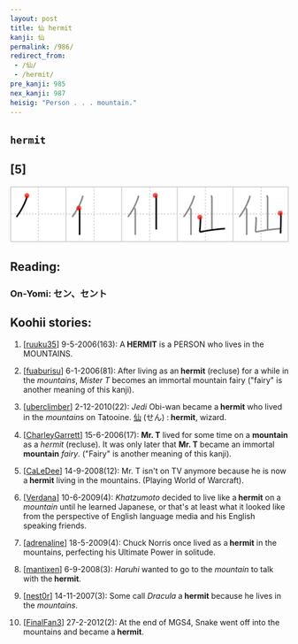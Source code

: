 ```yaml
---
layout: post
title: 仙 hermit
kanji: 仙
permalink: /986/
redirect_from:
 - /仙/
 - /hermit/
pre_kanji: 985
nex_kanji: 987
heisig: "Person . . . mountain."
---
```


## `hermit`

## [5]

<div class="stroke"><img src="../images/E4BB99.png" /></div>

## Reading:

### On-Yomi: セン、セント

## Koohii stories:

1) [<a href="http://kanji.koohii.com/profile/ruuku35">ruuku35</a>] 9-5-2006(163): A<strong> HERMIT</strong> is a PERSON who lives in the MOUNTAINS. 

2) [<a href="http://kanji.koohii.com/profile/fuaburisu">fuaburisu</a>] 6-1-2006(81): After living as an<strong> hermit</strong> (recluse) for a while in the <em>mountains</em>, <em>Mister T</em> becomes an immortal mountain fairy (&quot;fairy&quot; is another meaning of this kanji). 

3) [<a href="http://kanji.koohii.com/profile/uberclimber">uberclimber</a>] 2-12-2010(22): <em>Jedi</em> Obi-wan became a<strong> hermit</strong> who lived in the <em>mountain</em>s on Tatooine.   <a href="http://jisho.org/kanji/details/仙">仙</a>   (せん) :<strong> hermit</strong>, wizard. 

4) [<a href="http://kanji.koohii.com/profile/CharleyGarrett">CharleyGarrett</a>] 15-6-2006(17): <strong>Mr. T</strong> lived for some time on a <strong>mountain</strong> as a <em>hermit</em> (recluse). It was only later that <strong>Mr. T</strong> became an immortal <strong>mountain</strong> <em>fairy</em>. (&quot;Fairy&quot; is another meaning of this kanji). 

5) [<a href="http://kanji.koohii.com/profile/CaLeDee">CaLeDee</a>] 14-9-2008(12): Mr. T isn&#039;t on TV anymore because he is now a<strong> hermit</strong> living in the mountains. (Playing World of Warcraft). 

6) [<a href="http://kanji.koohii.com/profile/Verdana">Verdana</a>] 10-6-2009(4): <em>Khatzumoto</em> decided to live like a<strong> hermit</strong> on a <em>mountain</em> until he learned Japanese, or that&#039;s at least what it looked like from the perspective of English language media and his English speaking friends. 

7) [<a href="http://kanji.koohii.com/profile/adrenaline">adrenaline</a>] 18-5-2009(4): Chuck Norris once lived as a<strong> hermit</strong> in the mountains, perfecting his Ultimate Power in solitude. 

8) [<a href="http://kanji.koohii.com/profile/mantixen">mantixen</a>] 6-9-2008(3): <em>Haruhi</em> wanted to go to the <em>mountain</em> to talk with the<strong> hermit</strong>. 

9) [<a href="http://kanji.koohii.com/profile/nest0r">nest0r</a>] 14-11-2007(3): Some call <em>Dracula</em> a<strong> hermit</strong> because he lives in the <em>mountains</em>. 

10) [<a href="http://kanji.koohii.com/profile/FinalFan3">FinalFan3</a>] 27-2-2012(2): At the end of MGS4, Snake went off into the mountains and became a<strong> hermit</strong>. 
